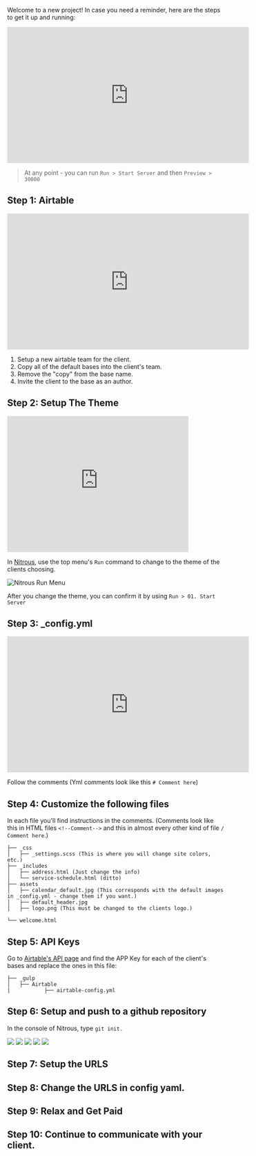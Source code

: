Welcome to a new project! In case you need a reminder, here are the steps to get it up and running:

<iframe width="560" height="315" src="https://www.youtube.com/embed/4dKwt_j1b0Q" frameborder="0" allowfullscreen></iframe>

> At any point - you can run `Run > Start Server` and then `Preview > 30000`

## Step 1: Airtable

<iframe width="560" height="315" src="https://www.youtube.com/embed/8uXDSeF1Mj4" frameborder="0" allowfullscreen></iframe>

1. Setup a new airtable team for the client.
2. Copy all of the default bases into the client's team.
3. Remove the "copy" from the base name.
4. Invite the client to the base as an author.

## Step 2: Setup The Theme

<iframe width="420" height="315" src="https://www.youtube.com/embed/tzlHcvlk-Ak" frameborder="0" allowfullscreen></iframe>

In [Nitrous](https://www.nitrous.io/quickstart?repo=https://github.com/SitesForChurch/master-theme.git), use the top menu's `Run` command to change to the theme of the clients choosing.

![Nitrous Run Menu](https://dl.dropboxusercontent.com/u/47159282/Screen%20Shot%202016-06-24%20at%205.18.06%20PM.png)

After you change the theme, you can confirm it by using `Run > 01. Start Server`

## Step 3: _config.yml

<iframe width="560" height="315" src="https://www.youtube.com/embed/aotzPgh5g9c" frameborder="0" allowfullscreen></iframe>

Follow the comments (Yml comments look like this `# Comment here`)

## Step 4: Customize the following files

In each file you'll find instructions in the comments.  (Comments look like this in HTML files `<!--Comment-->` and this in almost every other kind of file `/ Comment here`.)

```
├── _css
│   ├── _settings.scss (This is where you will change site colors, etc.)
├── _includes
│   ├── address.html (Just change the info)
│   └── service-schedule.html (ditto)
├── assets
│   ├── calendar_default.jpg (This corresponds with the default images in _config.yml - change them if you want.)
│   ├── default_header.jpg
│   ├── logo.png (This must be changed to the clients logo.)

└── welcome.html
```


## Step 5: API Keys

Go to [Airtable's API page](https://airtable.com/api) and find the APP Key for each of the client's bases and replace the ones in this file:

```
├── _gulp
│   ├── Airtable
|           ├── airtable-config.yml
```

## Step 6: Setup and push to a github repository

In the console of Nitrous, type `git init.`

![](https://dl.dropboxusercontent.com/u/47159282/git1.png)
![](https://dl.dropboxusercontent.com/u/47159282/git2.png)
![](https://dl.dropboxusercontent.com/u/47159282/git3.png)
![](https://dl.dropboxusercontent.com/u/47159282/git4.png)
![](https://dl.dropboxusercontent.com/u/47159282/git5.png)

## Step 7: Setup the URLS

## Step 8: Change the URLS in config yaml. 

## Step 9: Relax and Get Paid

## Step 10: Continue to communicate with your client. 